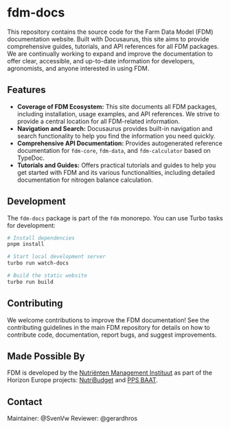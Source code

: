# fdm-docs

This repository contains the source code for the Farm Data Model (FDM) documentation website.  Built with Docusaurus, this site aims to provide comprehensive guides, tutorials, and API references for all FDM packages.  We are continually working to expand and improve the documentation to offer clear, accessible, and up-to-date information for developers, agronomists, and anyone interested in using FDM.

## Features

* **Coverage of FDM Ecosystem:** This site documents all FDM packages, including installation, usage examples, and API references.  We strive to provide a central location for all FDM-related information.
* **Navigation and Search:**  Docusaurus provides built-in navigation and search functionality to help you find the information you need quickly.
*   **Comprehensive API Documentation:** Provides autogenerated reference documentation for `fdm-core`, `fdm-data`, and `fdm-calculator` based on TypeDoc.
*   **Tutorials and Guides:** Offers practical tutorials and guides to help you get started with FDM and its various functionalities, including detailed documentation for nitrogen balance calculation.

## Development

The `fdm-docs` package is part of the `fdm` monorepo. You can use Turbo tasks for development:

```bash
# Install dependencies
pnpm install

# Start local development server
turbo run watch-docs

# Build the static website
turbo run build
```

## Contributing
We welcome contributions to improve the FDM documentation! See the contributing guidelines in the main FDM repository for details on how to contribute code, documentation, report bugs, and suggest improvements.

## Made Possible By

FDM is developed by the [Nutriënten Management Instituut](https://www.nmi-agro.nl/) as part of the Horizon Europe projects: [NutriBudget](https://www.nutribudget.eu/) and [PPS BAAT](https://www.handboekbodemenbemesting.nl/nl/handboekbodemenbemesting/pps-baat.htm).


## Contact

Maintainer: @SvenVw
Reviewer: @gerardhros
